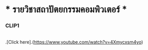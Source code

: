 # * รายวิชาสถาปัตยกรรมคอมพิวเตอร์ *
### CLIP1
<br>.[Click here].(https://www.youtube.com/watch?v=4Xmycxsm4yo)
